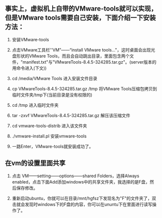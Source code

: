 ## 事实上，虚拟机上自带的VMware-tools就可以实现，但是VMware tools需要自己安装，下面介绍一下安装方法：

1. 安装VMware-tools

1. 点击VMware工具栏''VM”——“install VMware tools..."，这时桌面会出现光盘形状的VMware Tools，而且会自动跳出目录，里面包含两个文件，"manifest.txt"与"VMwareTools-8.4.5-324285.tar.gz"。(server版本的用命令进入(下文))

1. cd /media/VMware Tools               进入安装文件目录

1. cp VMwareTools-8.4.5-324285.tar.gz /tmp        将VMware Tools压缩包拷贝到临时文件夹/tmp下(当前目录是没有权限的)

1. cd /tmp                                                               进入临时文件夹

1. tar -zxvf VMwareTools-8.4.5-324285.tar.gz        解压该压缩文件

1. cd vmware-tools-distrib                                     进入该文件夹

1. ./vmware-install.pl                                             安装vmware-tools

1. 一路Enter，VMware-tools就安装成功了。

## 在vm的设置里面共享
1. 点击 VM——setting——options——shared Folders，选择Always enabled，点击下面Add添加windows中的共享文件夹，我选择的是F盘，然后保存修改。

1. 重新启动ubuntu，你就可以在目录/mnt/hgfsz下发现名为"F"的文件夹了，双击就会发现时windows下的F盘的内容，你可以在ununtu下在里面进行读写操作了。